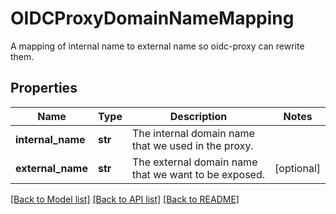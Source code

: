 # OIDCProxyDomainNameMapping

A mapping of internal name to external name so oidc-proxy can rewrite them.
## Properties
Name | Type | Description | Notes
------------ | ------------- | ------------- | -------------
**internal_name** | **str** | The internal domain name that we used in the proxy. | 
**external_name** | **str** | The external domain name that we want to be exposed. | [optional] 

[[Back to Model list]](../README.md#documentation-for-models) [[Back to API list]](../README.md#documentation-for-api-endpoints) [[Back to README]](../README.md)


